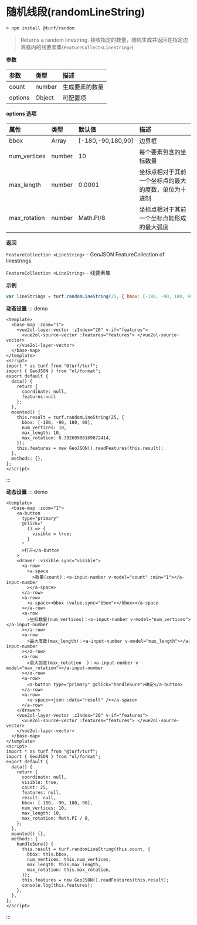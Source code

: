 # 随机线段(randomLineString)

```
> npm install @turf/random
```

> Returns a random linestring.
> 接收指定的数量，随机生成并返回在指定边界框内的线要素集(`FeatureCollect<LineString>`)

**参数**

| 参数    | 类型   | 描述           |
| :------ | :----- | :------------- |
| count   | number | 生成要素的数量 |
| options | Object | 可配置项       |

**options 选项**

| 属性         | 类型   | 默认值            | 描述                                                 |
| :----------- | :----- | :---------------- | :--------------------------------------------------- |
| bbox         | Array  | [-180,-90,180,90] | 边界框                                               |
| num_vertices | number | 10                | 每个要素包含的坐标数量                               |
| max_length   | number | 0.0001            | 坐标点相对于其前一个坐标点的最大的度数，单位为十进制 |
| max_rotation | number | Math.PI/8         | 坐标点相对于其前一个坐标点能形成的最大弧度           |

**返回**

`FeatureCollection <LineString>` - GeoJSON FeatureCollection of linestrings

`FeatureCollection <LineString>` - 线要素集

**示例**

```js
var lineStrings = turf.randomLineString(25, { bbox: [-180, -90, 180, 90] }); // 25个线要素集合
```

**动态设置**
::: demo

```vue
<template>
  <base-map :zoom="1">
    <vue2ol-layer-vector :zIndex="20" v-if="features">
      <vue2ol-source-vector :features="features"> </vue2ol-source-vector>
    </vue2ol-layer-vector>
  </base-map>
</template>
<script>
import * as turf from "@turf/turf";
import { GeoJSON } from "ol/format";
export default {
  data() {
    return {
      coordinate: null,
      features:null
    };
  },
  mounted() {
    this.result = turf.randomLineString(25, {
      bbox: [-180, -90, 180, 90],
      num_vertices: 10,
      max_length: 10,
      max_rotation: 0.39269908169872414,
    });
    this.features = new GeoJSON().readFeatures(this.result);
  },
  methods: {},
};
</script>
```

:::

**动态设置**
::: demo

```vue
<template>
  <base-map :zoom="1">
    <a-button
      type="primary"
      @click="
        () => {
          visible = true;
        }
      "
      >打开</a-button
    >
    <drawer :visible.sync="visible">
      <a-row>
        <a-space
          >数量(count)：<a-input-number v-model="count" :min="1"></a-input-number
        ></a-space>
      </a-row>
      <a-row>
        <a-space><bbox :value.sync="bbox"></bbox></a-space
      ></a-row>
      <a-row
        >坐标数量(num_vertices)：<a-input-number v-model="num_vertices"></a-input-number
      ></a-row>
      <a-row
        >最大度数(max_length)：<a-input-number v-model="max_length"></a-input-number
      ></a-row>
      <a-row
        >最大弧度(max_rotation	)：<a-input-number v-model="max_rotation"></a-input-number
      ></a-row>
      <a-row>
        <a-button type="primary" @click="handleSure">确定</a-button>
      </a-row>
      <a-row>
        <a-space><json :data="result" /></a-space>
      </a-row>
    </drawer>
    <vue2ol-layer-vector :zIndex="20" v-if="features">
      <vue2ol-source-vector :features="features"> </vue2ol-source-vector>
    </vue2ol-layer-vector>
  </base-map>
</template>
<script>
import * as turf from "@turf/turf";
import { GeoJSON } from "ol/format";
export default {
  data() {
    return {
      coordinate: null,
      visible: true,
      count: 25,
      features: null,
      result: null,
      bbox: [-180, -90, 180, 90],
      num_vertices: 10,
      max_length: 10,
      max_rotation: Math.PI / 8,
    };
  },
  mounted() {},
  methods: {
    handleSure() {
      this.result = turf.randomLineString(this.count, {
        bbox: this.bbox,
        num_vertices: this.num_vertices,
        max_length: this.max_length,
        max_rotation: this.max_rotation,
      });
      this.features = new GeoJSON().readFeatures(this.result);
      console.log(this.features);
    },
  },
};
</script>
```

:::
